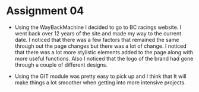 # Assignment 04

 - Using the WayBackMachine I decided to go to BC racings website. I went back over 12 years of the site and made my way to the current date. I noticed that there was a few factors that remained the same through out the page changes but there was a lot of change. I noticed that there was a lot more stylistic elements added to the page along with more useful functions. Also I noticed that the logo of the brand had gone through a couple of different designs.

 - Using the GIT module was pretty easy to pick up and I think that It will make things a lot smoother when getting into more intensive projects.

 

